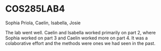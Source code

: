 # COS285LAB4

Sophia Priola,
Caelin,
Isabella,
Josie

The lab went well. Caelin and Isabella worked primarily on part 2, where Sophia worked on part 3 and Caelin worked more on part 4. It was a colaborative effort and the methods were ones we had seen in the past. 
